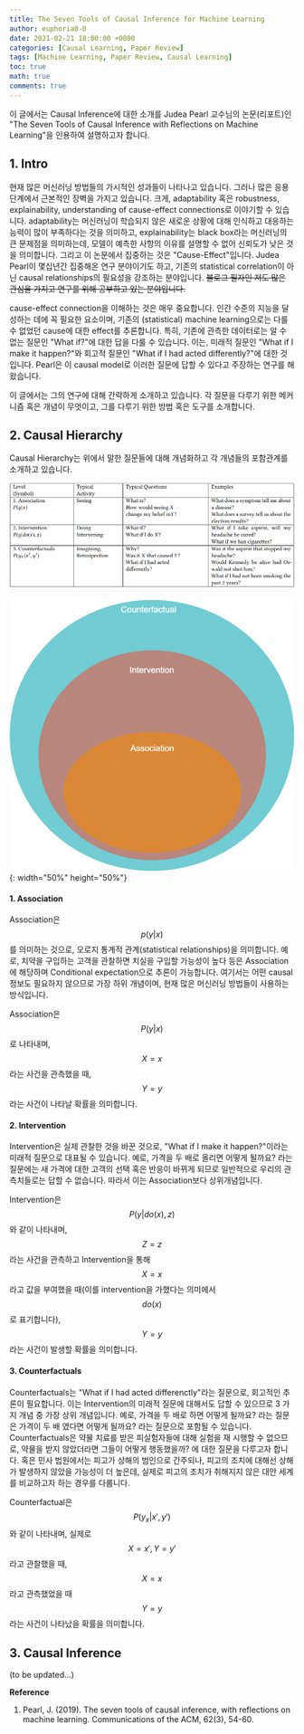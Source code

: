 ```yaml
---
title: The Seven Tools of Causal Inference for Machine Learning
author: euphoria0-0
date: 2021-02-21 18:00:00 +0800
categories: [Causal Learning, Paper Review]
tags: [Machine Learning, Paper Review, Causal Learning]
toc: true
math: true
comments: true
---
```




이 글에서는 Causal Inference에 대한 소개를 Judea Pearl 교수님의 논문(리포트)인 "The Seven Tools of Causal Inference with Reflections on Machine Learning"을 인용하여 설명하고자 합니다.



## 1. Intro

현재 많은 머신러닝 방법들의 가시적인 성과들이 나타나고 있습니다. 그러나 많은 응용 단계에서 근본적인 장벽을 가지고 있습니다. 크게, adaptability 혹은 robustness, explainability, understanding of cause-effect connections로 이야기할 수 있습니다. adaptability는 머신러닝이 학습되지 않은 새로운 상황에 대해 인식하고 대응하는 능력이 많이 부족하다는 것을 의미하고, explainability는 black box라는 머신러닝의 큰 문제점을 의미하는데, 모델이 예측한 사항의 이유를 설명할 수 없어 신뢰도가 낮은 것을 의미합니다. 그리고 이 논문에서 집중하는 것은 "Cause-Effect"입니다. Judea Pearl이 몇십년간 집중해온 연구 분야이기도 하고, 기존의 statistical correlation이 아닌 causal relationships의 필요성을 강조하는 분야입니다. ~~블로그 필자인 저도 많은 관심을 가지고 연구를 위해 공부하고 있는 분야입니다.~~

cause-effect connection을 이해하는 것은 매우 중요합니다. 인간 수준의 지능을 달성하는 데에 꼭 필요한 요소이며, 기존의 (statistical) machine learning으로는 다룰 수 없었던 cause에 대한 effect를 추론합니다. 특히, 기존에 관측한 데이터로는 알 수 없는 질문인 "What if?"에 대한 답을 다룰 수 있습니다. 이는, 미래적 질문인 "What if I make it happen?"와 회고적 질문인 "What if I had acted differently?"에 대한 것입니다. Pearl은 이 causal model로 이러한 질문에 답할 수 있다고 주장하는 연구를 해왔습니다.

이 글에서는 그의 연구에 대해 간략하게 소개하고 있습니다. 각 질문을 다루기 위한 메커니즘 혹은 개념이 무엇이고, 그를 다루기 위한 방법 혹은 도구를 소개합니다.



## 2. Causal Hierarchy

Causal Hierarchy는 위에서 말한 질문들에 대해 개념화하고 각 개념들의 포함관계를 소개하고 있습니다.

![/assets/img/posts/2021-02-21-The-Seven-Tools-of-Causal-Inference-for-Machine-Learning/Untitled.png](/assets/img/posts/2021-02-21-The-Seven-Tools-of-Causal-Inference-for-Machine-Learning/Untitled.png)

![/assets/img/posts/2021-02-21-The-Seven-Tools-of-Causal-Inference-for-Machine-Learning/Untitled_Diagram.png](/assets/img/posts/2021-02-21-The-Seven-Tools-of-Causal-Inference-for-Machine-Learning/Untitled_Diagram.png){: width="50%" height="50%"}



#### 1. Association



Association은 
$$
p(y|x)
$$
를 의미하는 것으로, 오로지 통계적 관계(statistical relationships)을 의미합니다. 예로, 치약을 구입하는 고객을 관찰하면 치실을 구입할 가능성이 높다 등은 Association에 해당하며 Conditional expectation으로 추론이 가능합니다. 여기서는 어떤 causal 정보도 필요하지 않으므로 가장 하위 개념이며, 현재 많은 머신러닝 방법들이 사용하는 방식입니다.



Association은 
$$
P(y|x)
$$
로 나타내며, $$X=x$$라는 사건을 관측했을 때, $$Y=y$$라는 사건이 나타날 확률을 의미합니다.



#### 2. Intervention



Intervention은 실제 관찰한 것을 바꾼 것으로, "What if I make it happen?"이라는 미래적 질문으로 대표될 수 있습니다. 예로, 가격을 두 배로 올리면 어떻게 될까요? 라는 질문에는 새 가격에 대한 고객의 선택 혹은 반응이 바뀌게 되므로 일반적으로 우리의 관측치들로는 답할 수 없습니다. 따라서 이는 Association보다 상위개념입니다.



Intervention은 
$$
P(y|do(x),z)
$$
와 같이 나타내며, $$Z=z$$라는 사건을 관측하고 Intervention을 통해 $$X=x$$라고 값을 부여했을 때(이를 intervention을 가했다는 의미에서 $$do(x)$$로 표기합니다), $$Y=y$$라는 사건이 발생할 확률을 의미합니다.



#### 3. Counterfactuals



Counterfactuals는 "What if I had acted differenctly"라는 질문으로, 회고적인 추론이 필요합니다. 이는 Intervention의 미래적 질문에 대해서도 답할 수 있으므로 3 가지 개념 중 가장 상위 개념입니다. 예로, 가격을 두 배로 하면 어떻게 될까요? 라는 질문은 가격이 두 배 였다면 어떻게 될까요? 라는 질문으로 포함될 수 있습니다. Counterfactuals은 약물 치료를 받은 피실험자들에 대해 실험을 재 시행할 수 없으므로, 약물을 받지 않았더라면 그들이 어떻게 행동했을까? 에 대한 질문을 다루고자 합니다. 혹은 민사 법원에서는 피고가 상해의 범인으로 간주되나, 피고의 조치에 대해선 상해가 발생하지 않았을 가능성이 더 높은데, 실제로 피고의 조치가 취해지지 않은 대안 세계를 비교하고자 하는 경우를 다룹니다.



Counterfactual은 
$$
P(y_x|x',y')
$$
와 같이 나타내며, 실제로 $$X=x',Y=y'$$라고 관찰했을 때, $$X=x$$라고 관측했었을 때 $$Y=y$$라는 사건이 나타났을 확률을 의미합니다.





## 3. Causal Inference

(to be updated...)







**Reference**

1. Pearl, J. (2019). The seven tools of causal inference, with reflections on machine learning. Communications of the ACM, 62(3), 54-60.